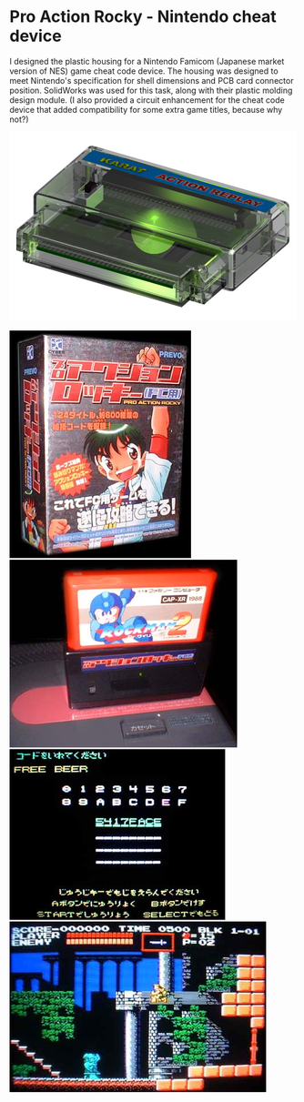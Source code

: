 # Pro Action Rocky - Nintendo cheat device

I designed the plastic housing for a Nintendo Famicom (Japanese market version of NES) game cheat code device.
The housing was designed to meet Nintendo's specification for shell dimensions and PCB card connector position. SolidWorks was used for this task, along with their plastic molding design module.
(I also provided a circuit enhancement for the cheat code device that added compatibility for some extra game titles, because why not?)

![Pro Action Rocky - Rendered picture](/projects/karat/CartSecond12-noview-9.jpg)

![Pro Action Rocky - Box](/projects/karat/rocky02.jpg)
![Pro Action Rocky - Connected cartrige](/projects/karat/rocky04.jpg)
![Pro Action Rocky - Chet Code](/projects/karat/rocky10.jpg)
![Pro Action Rocky - Game Screenshot](/projects/karat/rocky11.jpg)
